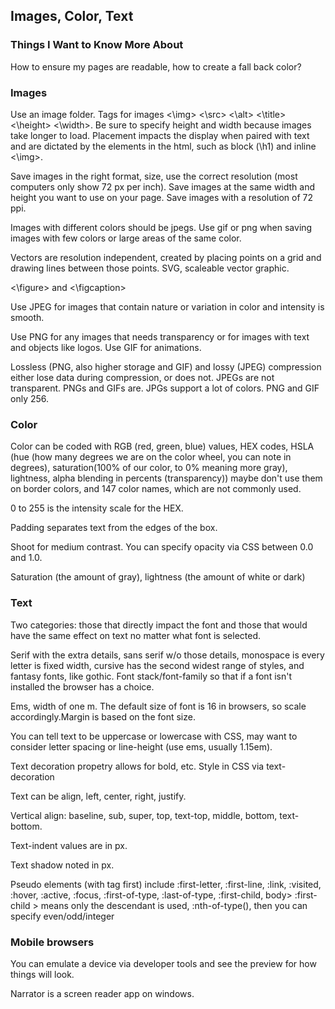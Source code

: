 ## Images, Color, Text

### Things I Want to Know More About
<p>How to ensure my pages are readable, how to create a fall back color? </p>

### Images
<p> Use an image folder. Tags for images <\img> <\src> <\alt> <\title> <\height> <\width>. Be sure to specify height and width because images take longer to load. Placement impacts the display when paired with text and are dictated by the elements in the html, such as block (\h1) and inline <\img>. </p>
<p> Save images in the right format, size, use the correct resolution (most computers only show 72 px per inch). Save images at the same width and height you want to use on your page. Save images with a resolution of 72 ppi. </p>
<p> Images with different colors should be jpegs. Use gif or png when saving images with few colors or large areas of the same color. <p>
<p> Vectors are resolution independent, created by placing points on a grid and drawing lines between those points. SVG, scaleable vector graphic. </p>
<p> <\figure> and <\figcaption></p>
<p> Use JPEG for images that contain nature or variation in color and intensity is smooth. </p>
<p> Use PNG for any images that needs transparency or for images with text and objects like logos. Use GIF for animations. </p>
<p> Lossless (PNG, also higher storage and GIF) and lossy (JPEG) compression either lose data during compression, or does not. JPEGs are not transparent. PNGs and GIFs are. JPGs support a lot of colors. PNG and GIF only 256. </p>

### Color
<p>Color can be coded with RGB (red, green, blue) values, HEX codes, HSLA (hue (how many degrees we are on the color wheel, you can note in degrees), saturation(100% of our color, to 0% meaning more gray), lightness, alpha blending in percents (transparency)) maybe don't use them on border colors, and 147 color names, which are not commonly used.</p> 
<p> 0 to 255 is the intensity scale for the HEX. </p>
<p> Padding separates text from the edges of the box. </p>
<p> Shoot for medium contrast. You can specify opacity via CSS between 0.0 and 1.0. </p>
<p> Saturation (the amount of gray), lightness (the amount of white or dark)</p>

### Text
<p> Two categories: those that directly impact the font and those that would have the same effect on text no matter what font is selected. </p>
<p> Serif with the extra details, sans serif w/o those details, monospace is every letter is fixed width, cursive has the second widest range of styles, and fantasy fonts, like gothic. Font stack/font-family so that if a font isn't installed the browser has a choice. </p>
<p> Ems, width of one m. The default size of font is 16 in browsers, so scale accordingly.Margin is based on the font size. </p>
<p> You can tell text to be uppercase or lowercase with CSS, may want to consider letter spacing or line-height (use ems, usually 1.15em).  </p>
<p> Text decoration propetry allows for bold, etc. Style in CSS via text-decoration </p>
<p> Text can be align, left, center, right, justify. </p>
<p> Vertical align: baseline, sub, super, top, text-top, middle, bottom, text-bottom. </p>
<p> Text-indent values are in px. </p>
<p> Text shadow noted in px.</p>
<p> Pseudo elements (with tag first) include :first-letter, :first-line, :link, :visited, :hover, :active, :focus, :first-of-type, :last-of-type, :first-child,
body> :first-child > means only the descendant is used, :nth-of-type(), then you can specify even/odd/integer </p>

### Mobile browsers 
<p> You can emulate a device via developer tools and see the preview for how things will look. </p>
<p> Narrator is a screen reader app on windows. </p>
